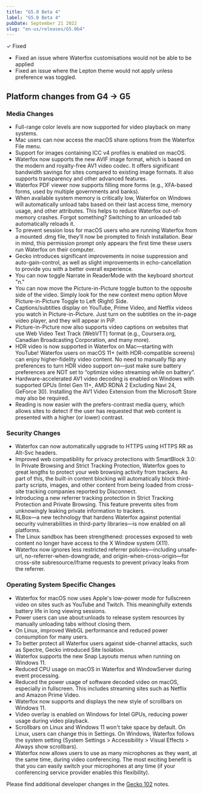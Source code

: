 ```yaml
---
title: "G5.0 Beta 4"
label: "G5.0 Beta 4"
pubDate: September 21 2022
slug: "en-us/releases/G5.0b4"
---
```


✓ Fixed

* Fixed an issue where Waterfox customisations would not be able to be applied
* Fixed an issue where the Lepton theme would not apply unless preference was toggled.

## Platform changes from G4 → G5

### Media Changes
* Full-range color levels are now supported for video playback on many systems.
* Mac users can now access the macOS share options from the Waterfox File menu.
* Support for images containing ICC v4 profiles is enabled on macOS.
* Waterfox now supports the new AVIF image format, which is based on the modern and royalty-free AV1 video codec. It offers significant bandwidth savings for sites compared to existing image formats. It also supports transparency and other advanced features.
* Waterfox PDF viewer now supports filling more forms (e.g., XFA-based forms, used by multiple governments and banks).
* When available system memory is critically low, Waterfox on Windows will automatically unload tabs based on their last access time, memory usage, and other attributes. This helps to reduce Waterfox out-of-memory crashes. Forgot something? Switching to an unloaded tab automatically reloads it.
* To prevent session loss for macOS users who are running Waterfox from a mounted .dmg file, they’ll now be prompted to finish installation. Bear in mind, this permission prompt only appears the first time these users run Waterfox on their computer.
* Gecko introduces significant improvements in noise suppression and auto-gain-control, as well as slight improvements in echo-cancellation to provide you with a better overall experience.
* You can now toggle Narrate in ReaderMode with the keyboard shortcut "n."
* You can now move the Picture-in-Picture toggle button to the opposite side of the video. Simply look for the new context menu option Move Picture-in-Picture Toggle to Left (Right) Side.
* Captions/subtitles display on YouTube, Prime Video, and Netflix videos you watch in Picture-in-Picture. Just turn on the subtitles on the in-page video player, and they will appear in PiP.
* Picture-in-Picture now also supports video captions on websites that use Web Video Text Track (WebVTT) format (e.g., Coursera.org, Canadian Broadcasting Corporation, and many more).
* HDR video is now supported in Waterfox on Mac—starting with YouTube! Waterfox users on macOS 11+ (with HDR-compatible screens) can enjoy higher-fidelity video content. No need to manually flip any preferences to turn HDR video support on—just make sure battery preferences are NOT set to “optimize video streaming while on battery”.
* Hardware-accelerated AV1 video decoding is enabled on Windows with supported GPUs (Intel Gen 11+, AMD RDNA 2 Excluding Navi 24, GeForce 30). Installing the AV1 Video Extension from the Microsoft Store may also be required.
* Reading is now easier with the prefers-contrast media query, which allows sites to detect if the user has requested that web content is presented with a higher (or lower) contrast.

### Security Changes
* Waterfox can now automatically upgrade to HTTPS using HTTPS RR as Alt-Svc headers.
* Improved web compatibility for privacy protections with SmartBlock 3.0: In Private Browsing and Strict Tracking Protection, Waterfox goes to great lengths to protect your web browsing activity from trackers. As part of this, the built-in content blocking will automatically block third-party scripts, images, and other content from being loaded from cross-site tracking companies reported by Disconnect.
* Introducing a new referrer tracking protection in Strict Tracking Protection and Private Browsing. This feature prevents sites from unknowingly leaking private information to trackers.
* RLBox—a new technology that hardens Waterfox against potential security vulnerabilities in third-party libraries—is now enabled on all platforms.
* The Linux sandbox has been strengthened: processes exposed to web content no longer have access to the X Window system (X11).
* Waterfox now ignores less restricted referrer policies—including unsafe-url, no-referrer-when-downgrade, and origin-when-cross-origin—for cross-site subresource/iframe requests to prevent privacy leaks from the referrer.

### Operating System Specific Changes

* Waterfox for macOS now uses Apple's low-power mode for fullscreen video on sites such as YouTube and Twitch. This meaningfully extends battery life in long viewing sessions.
* Power users can use about:unloads to release system resources by manually unloading tabs without closing them.
* On Linux, improved WebGL performance and reduced power consumption for many users.
* To better protect all Waterfox users against side-channel attacks, such as Spectre, Gecko introduced Site Isolation.
* Waterfox supports the new Snap Layouts menus when running on Windows 11.
* Reduced CPU usage on macOS in Waterfox and WindowServer during event processing.
* Reduced the power usage of software decoded video on macOS, especially in fullscreen. This includes streaming sites such as Netflix and Amazon Prime Video.
* Waterfox now supports and displays the new style of scrollbars on Windows 11.
* Video overlay is enabled on Windows for Intel GPUs, reducing power usage during video playback.
* Scrollbars on Linux and Windows 11 won't take space by default. On Linux, users can change this in Settings. On Windows, Waterfox follows the system setting (System Settings > Accessibility > Visual Effects > Always show scrollbars).
* Waterfox now allows users to use as many microphones as they want, at the same time, during video conferencing. The most exciting benefit is that you can easily switch your microphones at any time (if your conferencing service provider enables this flexibility).

Please find additional developer changes in the [Gecko 102](https://developer.mozilla.org/docs/Mozilla/Firefox/Releases/102) notes.